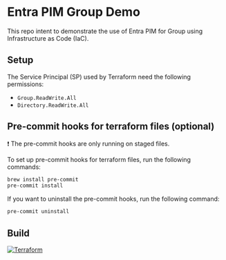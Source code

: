 # Entra PIM Group Demo

This repo intent to demonstrate the use of Entra PIM for Group using Infrastructure as Code (IaC).

## Setup

The Service Principal (SP) used by Terraform need the following permissions:

- `Group.ReadWrite.All`
- `Directory.ReadWrite.All`

## Pre-commit hooks for terraform files (optional)

❗ The pre-commit hooks are only running on staged files.

To set up pre-commit hooks for terraform files, run the following commands:
    
```bash
brew install pre-commit
pre-commit install
```

If you want to uninstall the pre-commit hooks, run the following command:

```bash
pre-commit uninstall
```

## Build

[![Terraform](https://github.com/fredrkl/entra-pim-group-demo/actions/workflows/terraform.yaml/badge.svg)](https://github.com/fredrkl/entra-pim-group-demo/actions/workflows/terraform.yaml)
